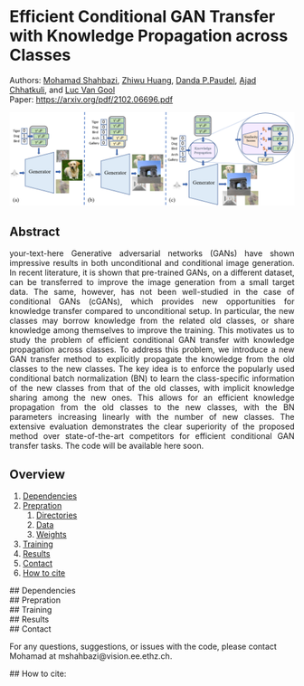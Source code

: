# Efficient Conditional GAN Transfer with Knowledge Propagation across Classes
Authors: [Mohamad Shahbazi](https://people.ee.ethz.ch/~mshahbazi/), [Zhiwu Huang](https://zhiwu-huang.github.io/), [Danda P.Paudel](https://people.ee.ethz.ch/~paudeld/), [Ajad Chhatkuli](https://scholar.google.ch/citations?hl=en&user=3BHMHU4AAAAJ), and [Luc Van Gool](https://scholar.google.ch/citations?hl=en&user=TwMib_QAAAAJ)
<br> Paper: https://arxiv.org/pdf/2102.06696.pdf

![alt text](images/concept.png)


## Abstract
<p style="text-align: justify"> your-text-here 
Generative adversarial networks (GANs) have shown impressive results in both unconditional and conditional image generation. In recent literature, it is shown that pre-trained GANs, on a different dataset, can be transferred to improve the image generation from a small target data. The same, however, has not been well-studied in the case of conditional GANs (cGANs), which provides new opportunities for knowledge transfer compared to unconditional setup. In particular, the new classes may borrow knowledge from the related old classes, or share knowledge among themselves to improve the training. This motivates us to study the problem of efficient conditional GAN transfer with knowledge propagation across classes. To address this problem, we introduce a new GAN transfer method to explicitly propagate the knowledge from the old classes to the new classes. The key idea is to enforce the popularly used conditional batch normalization (BN) to learn the class-specific information of the new classes from that of the old classes, with implicit knowledge sharing among the new ones. This allows for an efficient knowledge propagation from the old classes to the new classes, with the BN parameters increasing linearly with the number of new classes. The extensive evaluation demonstrates the clear superiority of the proposed method over state-of-the-art competitors for efficient conditional GAN transfer tasks. 
The code will be available here soon.
</p>

## Overview
<ol>
  <li><a href="#dep">Dependencies</a></li>
  <li><a href="#prep">Prepration</a>
    <ol>
      <li><a href="#dir">Directories</a></li>
      <li><a href="#data">Data</a></li>
      <li><a href="#weight">Weights</a></li>
    </ol>
  </li>
  <li><a href="#train">Training</a></li>
  <li><a href="#res">Results</a></li>
  <li><a href="#contact">Contact</a></li>
  <li><a href="#cite">How to cite</a></li>
</ol>

<div id="dep">
</div>
## Dependencies



<div id="prep">
</div>
## Prepration

<div id="train">
</div>
## Training

<div id="res">
</div>
## Results

<div id="contact">
</div>
## Contact
  <p>
    For any questions, suggestions, or issues with the code, please contact Mohamad at <a>mshahbazi@vision.ee.ethz.ch</a>.
  <p>

<div id="cite">
</div>
## How to cite:






